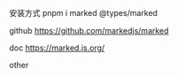 安装方式   pnpm i marked  @types/marked

github https://github.com/markedjs/marked

doc https://marked.js.org/

other